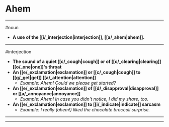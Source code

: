 # Ahem
---
#noun
- **A use of the [[i/_interjection|interjection]], [[a/_ahem|ahem]].**
---
#interjection
- **The sound of a quiet [[c/_cough|cough]] or of [[c/_clearing|clearing]] [[o/_one|one]]'s throat**
- **An [[e/_exclamation|exclamation]] or [[c/_cough|cough]] to [[g/_get|get]] [[a/_attention|attention]]**
	- _Example: Ahem! Could we please get started?_
- **An [[e/_exclamation|exclamation]] of [[d/_disapproval|disapproval]] or [[a/_annoyance|annoyance]]**
	- _Example: Ahem! In case you didn't notice, I did my share, too._
- **An [[e/_exclamation|exclamation]] to [[i/_indicate|indicate]] sarcasm**
	- _Example: I really (ahem!) liked the chocolate broccoli surprise._
---
---
